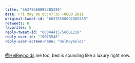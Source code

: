 ```yaml
---
title: "66378560092385280"
date: Fri May 06 05:47:36 +0000 2011
original-tweet-id: "66378560092385280"
retweets: 0
favorites: 0
reply-tweet-id: "66344415756681216"
reply-user-id: "19073546"
reply-user-screen-name: "HelReynolds"
---
```

<a href="https://twitter.com/HelReynolds">@HelReynolds</a> me too, bed is sounding like a luxury right now.
